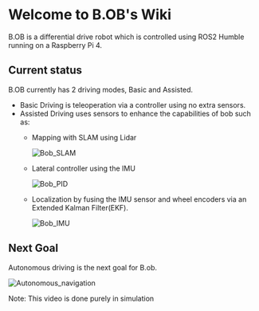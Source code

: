 # Welcome to B.OB's Wiki
B.OB is a differential drive robot which is controlled using ROS2 Humble running on a Raspberry Pi 4. 

## Current status
B.OB currently has 2 driving modes, Basic and Assisted. 
* Basic Driving is teleoperation via a controller using no extra sensors.
* Assisted Driving uses sensors to enhance the capabilities of bob such as:
  * Mapping with SLAM using Lidar

    ![Bob_SLAM](https://github.com/user-attachments/assets/b936f409-9442-4920-a44e-085fce1e72bc)

  * Lateral controller using the IMU

    ![Bob_PID](https://github.com/user-attachments/assets/b326bcfc-d341-4084-8f6a-dea6a1f88bd6)

  * Localization by fusing the IMU sensor and wheel encoders via an Extended Kalman Filter(EKF).

    ![Bob_IMU](https://github.com/user-attachments/assets/c920546d-8ee9-42b5-9404-a9bc3db44e03)

## Next Goal
Autonomous driving is the next goal for B.ob.

![Autonomous_navigation](https://github.com/user-attachments/assets/7756cd2e-c514-40a8-bd17-661a63059be5)

Note: This video is done purely in simulation

